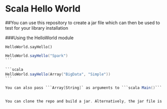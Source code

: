# Scala Hello World

##You can use this repository to create a jar  file which can then be used to test for your library installation



###Using the HelloWorld module

```
HelloWorld.sayHello()
```

````scala
HelloWorld.sayHello("Spark")
```

```scala
HelloWorld.sayHello(Array("BigData", "Simple"))
```

You can also pass ```Array[String]` as arguments to ```scala Main()```


You can clone the repo and build a jar. Alternatively, the jar file is already uploaded under `lib` folder for your convenience.



